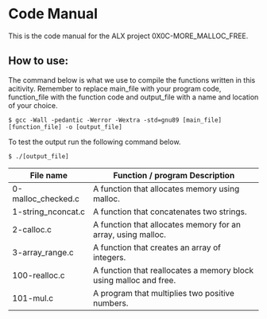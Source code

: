 # Code Manual

This is the code manual for the ALX project 0X0C-MORE_MALLOC_FREE.

## How to use:

The command below is what we use to compile the functions written in this acitivity. Remember to replace main_file with your program code, function_file with the function code and output_file with a  name and location of your choice.


```console
$ gcc -Wall -pedantic -Werror -Wextra -std=gnu89 [main_file] [function_file] -o [output_file]
```

To test the output run the following command below.

```console
$ ./[output_file]
```

| File name | Function / program Description |
|-----------|--------------------------------|
|0-malloc_checked.c| A function that allocates memory using malloc.|
|1-string_nconcat.c| A function that concatenates two strings. |
|2-calloc.c | A function that allocates memory for an array, using malloc.|
|3-array_range.c | A function that creates an array of integers. |
|100-realloc.c | A function that reallocates a memory block using malloc and free.|
|101-mul.c | A program that multiplies two positive numbers.|

